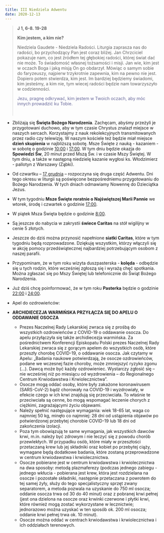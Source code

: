 ```yaml
---
title: III Niedziela Adwentu
date: 2020-12-13
---
```


> **J 1, 6-8. 19-28**
>
> **Kim jestem, a kim nie?**
>
> Niedziela Gaudete - Niedziela Radości. Liturgia zaprasza nas do radości, bo przychodzący Pan jest coraz bliżej. Jan Chrzciciel pokazuje nam, co jest źródłem tej głębokiej radości, której świat dać nie może. To świadomość własnej tożsamości i misji. Jan wie, kim jest w oczach Boga i jaką misją On go obdarzył. Mówiąc o samym sobie do faryzeuszy, najpierw trzykrotnie zapewnia, kim na pewno nie jest. Dopiero potem stwierdza, kim jest. Im bardziej będziemy świadomi, kim jesteśmy, a kim nie, tym wiecej radości będzie nam towarzyszyło w codzienności.
>
> <span style="color: #666699;">Jezu, pragnę odkrywać, kim jestem w Twoich oczach, aby móc innych prowadzić ku Tobie. </span>
>
> &nbsp;

- Zbliżają się **Święta Bożego Narodzenia**. Zachęcam, abyśmy przeżyli je przygotowani duchowo, aby w tym czasie Chrystus znalazł miejsce w naszych sercach. Korzystajmy z nauk rekolekcyjnych transmitowanych przez radio czy telewizję. W naszym kościele też będzie miał miejsce **dzień skupienia** w najbliższą sobotę. Msze Święte z nauką - kazaniem - w sobotę o godzinie <u>10:00</u> i <u>17:00</u>. W tym dniu będzie okazja do **Spowiedzi Św**, 20 minut przed Mszą Św. i w czasie Mszy Świętej. W tym dniu, a także w następną niedzielę kazanie wygłosi ks. Włodzimierz - pallotyn z Warszawy (Ząbki).
- Od czwartku – <u>17 grudnia</u> – rozpoczyna się druga część Adwentu. Dni tego okresu w liturgii są poświęcone bezpośredniemu przygotowaniu do Bożego Narodzenia. W tych dniach odmawiamy Nowennę do Dzieciątka Jezus.
- W tym tygodniu **Msze Święte roratnie o Najświętszej Marii Pannie** we wtorek, środę i czwartek o godzinie <u>17:00</u>.
- W piątek Msza Święta będzie o godzinie <u>8:00</u>.
- Są jeszcze do nabycia w zakrystii **świece Caritas** na stół wigilijny w cenie 5 złotych.
- Jeszcze do dziś można przynosić napełnione **siatki Caritas**, które w tym tygodniu będą rozprowadzone. Dziękuję wszystkim, którzy włączyli się w akcję pomocy przedświątecznej najbardziej potrzebującym osobom z naszej parafii.
- Przypominam, że w tym roku wizyta duszpasterska - **kolęda** - odbędzie się u tych rodzin, które wcześniej zgłoszą się i wyrażą chęć spotkania. Można zgłaszać się po Mszy Świętej lub telefonicznie do Świąt Bożego Narodzenia.
- Już dziś chcę poinformować, że w tym roku **Pasterka** będzie o godzinie <u>22:00</u> i <u>24:00</u>.
- Apel do ozdrowieńców:
- **ARCHIDIECEZJA WARMIŃSKA PRZYŁĄCZA SIĘ DO APELU O ODDAWANIE OSOCZA**

  - Prezes Naczelnej Rady Lekarskiej zwraca się z prośbą do wszystkich ozdrowieńców z COVID-19 o oddawanie osocza. Do apelu przyłączyła się także archidiecezja warmińska.
Za pośrednictwem Konferencji Episkopatu Polski prezes Naczelnej Rady Lekarskiej zwraca się z gorącym apelem do wszystkich osób, które przeszły chorobę COVID-19, o oddawanie osocza. Jak czytamy w Apelu: „Badania naukowe potwierdzają, że osocze ozdrowieńców, podane we wczesnej fazie choroby, może zmniejszyć ryzyko zgonu (…). Dawcą może być każdy ozdrowieniec. Wystarczy zgłosić się – nie wcześniej niż po miesiącu od wyzdrowienia – do Regionalnego Centrum Krwiodawstwa i Krwiolecznictwa”.
  - Osocze mogą oddać osoby, które były zakażone koronawirusem (SARS-CoV-2) bądź chorowały na COVID-19 i wyzdrowiały, w efekcie czego w ich krwi znajdują się przeciwciała. To właśnie te przeciwciała są cenne, bo mogą wspomagać leczenie chorych z ciężkimi, zagrażającymi życiu objawami.
  - Należy spełnić następujące wymagania: wiek 18-65 lat, waga co najmniej 50 kg, minęło co najmniej: 28 dni od ustąpienia objawów po potwierdzonej przebytej chorobie COVID-19 lub 18 dni od zakończenia izolacji.
  - Poza tym obowiązują te same wymagania, jak wszystkich dawców krwi, m.in. należy być zdrowym i nie leczyć się z powodu chorób przewlekłych. W przypadku osób, które miały w przeszłości przetaczaną krew lub jej składniki oraz kobiet po przebytej ciąży, wymagane będą dodatkowe badania, które zostaną przeprowadzone w centrum krwiodawstwa  i krwiolecznictwa.
  - Osocze pobierane jest w centrum krwiodawstwa i krwiolecznictwa na dwa sposoby: metodą plazmaferezy (podczas jednego zabiegu - jednego wkłucia - pobierana jest krew, która jest rozdzielana na osocze i pozostałe składniki, następnie przetaczana z powrotem do tej samej żyły, służy do tego specjalistyczny sprzęt zwany separatorem, a metoda pozwala na uzyskanie do 750 ml osocza; oddanie osocza trwa od 30 do 40 minut) oraz z pobranej krwi pełnej (jest ona dzielona na osocze oraz krwinki czerwone i płytki krwi, które również mogą zostać wykorzystane w lecznictwie; jednorazowo można uzyskać w ten sposób ok. 200 ml osocza; oddanie krwi pełnej trwa ok. 10 minut).
  - Osocze można oddać w centrach krwiodawstwa i krwiolecznictwa i ich oddziałach terenowych.
